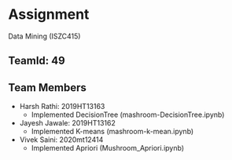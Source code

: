 # Assignment
Data Mining (ISZC415)

## TeamId: 49	
## Team Members
 - Harsh Rathi:	2019HT13163	
   - Implemented DecisionTree (mashroom-DecisionTree.ipynb)
 - Jayesh Jawale:	2019HT13162	
   - Implemented K-means (mashroom-k-mean.ipynb)
 - Vivek Saini:	2020mt12414
   - Implemented Apriori (Mushroom_Apriori.ipynb)
